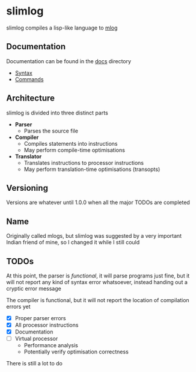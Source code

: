 # slimlog
slimlog compiles a lisp-like language to [mlog](https://mindustrygame.github.io/wiki/logic/0-introduction/)

## Documentation
Documentation can be found in the [docs](docs) directory
- [Syntax](docs/syntax.md)
- [Commands](docs/commands.md)

## Architecture
slimlog is divided into three distinct parts
- **Parser**
  - Parses the source file
- **Compiler**
  - Compiles statements into instructions
  - May perform compile-time optimisations
- **Translator**
  - Translates instructions to processor instructions
  - May perform translation-time optimisations (transopts)

## Versioning
Versions are whatever until 1.0.0 when all the major TODOs are completed

## Name
Originally called mlogs, but slimlog was suggested by a very important Indian friend of mine,
so I changed it while I still could

## TODOs
At this point, the parser is *functional*, it will parse programs just fine,
but it will not report any kind of syntax error whatsoever, instead handing out a cryptic error message

The compiler is functional, but it will not report the location of compilation errors yet

* [x] Proper parser errors
* [x] All processor instructions
* [x] Documentation
* [ ] Virtual processor
  - Performance analysis
  - Potentially verify optimisation correctness

There is still a lot to do

